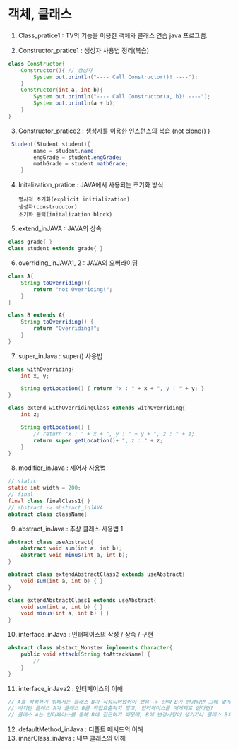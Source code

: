 # 객체, 클래스

1. Class_pratice1 : TV의 기능을 이용한 객체와 클래스 연습 java 프로그램.

2. Constructor_pratice1 : 생성자 사용법 정리(복습)

```java
class Constructor{
    Constructor(){ // 생성자
        System.out.println("---- Call Constructor()! ----");
    }
    Constructor(int a, int b){
        System.out.println("---- Call Constructor(a, b)! ----");
        System.out.println(a + b);
    }
}
```

3. Constructor_pratice2 : 생성자를 이용한 인스턴스의 복습 (not clone() )

```java
 Student(Student student){
        name = student.name;
        engGrade = student.engGrade;
        mathGrade = student.mathGrade;
    }
```

4. Initalization_pratice : JAVA에서 사용되는 초기화 방식

   ```
   명시적 초기화(explicit initialization)
   생성자(construcutor)
   초기화 블럭(initalization block)
   ```

5. extend_inJAVA : JAVA의 상속

```java
class grade{ }
class student extends grade{ }
```

6. overriding_inJAVA1, 2 : JAVA의 오버라이딩

```java
class A{
    String toOverriding(){
        return "not Overriding!";
    }
}

class B extends A{
    String toOverriding() {
        return "Overriding!";
    }
}
```

7. super_inJava : super() 사용법

```java
class withOverriding{
    int x, y;

    String getLocation() { return "x : " + x + ", y : " + y; }
}

class extend_withOverridingClass extends withOverriding{
    int z;

    String getLocation() {
        // return "x : " + x + ", y : " + y + ", z : " + z;
        return super.getLocation()+ ", z : " + z;
    }
}
```

8. modifier_inJava : 제어자 사용법

```java
// static
static int width = 200;
// final
final class finalClass1{ }
// abstract -> abstract_inJAVA
abstract class className{
```

9. abstract_inJava : 추상 클래스 사용법 1

```java
abstract class useAbstract{
    abstract void sum(int a, int b);
    abstract void minus(int a, int b);
}

abstract class extendAbstractClass2 extends useAbstract{
    void sum(int a, int b) { }
}

class extendAbstractClass1 extends useAbstract{
    void sum(int a, int b) { }
    void minus(int a, int b) { }
}
```

10. interface_inJava : 인터페이스의 작성 / 상속 / 구현

```java
abstract class abstact_Monster implements Character{
    public void attack(String toAttackName) {
        //
    }
}
```

11. interface_inJava2 : 인터페이스의 이해

```java
// A를 작성하기 위해서는 클래스 B가 작성되어있어야 했음 -> 만약 B가 변경되면 그에 맞게 A도 변경되어야 한다.
// 하지만 클래스 A가 클래스 B를 직접호출하지 않고, 인터페이스를 매게체로 한다면?
// 클래스 A는 인터페이스를 통해 B에 접근하기 때문에, B에 변경사항이 생기거나 클래스 B와 같은 기능의 다른 클래스로 대체 되어도, 클래스 A는 영향받지 않는다.
```

12. defaultMethod_inJava : 디폴트 메서드의 이해	
13. innerClass_inJava : 내부 클래스의 이해